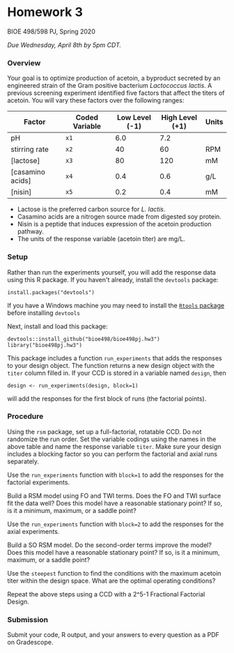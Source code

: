 # Homework 3
BIOE 498/598 PJ, Spring 2020

*Due Wednesday, April 8th by 5pm CDT.*

### Overview

Your goal is to optimize production of acetoin, a byproduct secreted by an
engineered strain of the Gram
positive bacterium *Lactococcus lactis*. A previous screening experiment
identified five factors that affect the titers of acetoin. You will vary these
factors over the following ranges:

Factor | Coded Variable | Low Level (-1) | High Level (+1) | Units
-------|----------------|----------------|-----------------|------
pH  | `x1`   |  6.0 |  7.2 |
stirring rate  | `x2`  | 40  | 60  | RPM
[lactose]  | `x3` | 80  | 120  | mM
[casamino acids]  |  `x4` | 0.4  | 0.6  | g/L
[nisin]  | `x5`  | 0.2  | 0.4  | mM

 * Lactose is the preferred carbon source for *L. lactis*.
 * Casamino acids are a nitrogen source made from digested soy protein.
 * Nisin is a peptide that induces expression of the acetoin production pathway.
 * The units of the response variable (acetoin titer) are mg/L.

### Setup

Rather than run the experiments yourself, you will add the response data
using this R package. If you haven't already, install the `devtools` package:

```{r}
install.packages("devtools")
```
If you have a Windows machine you may need to install the [`Rtools` package](https://cran.r-project.org/bin/windows/Rtools/)
before installing `devtools`

Next, install and load this package:

```{r}
devtools::install_github("bioe498/bioe498pj.hw3")
library("bioe498pj.hw3")
```

This package includes a function `run_experiments` that adds the responses
to your design object. The function returns a new design object with the
`titer` column filled in. If your CCD is stored in a variable named `design`, then
```{r}
design <- run_experiments(design, block=1)
```
will add the responses for the first block of runs (the factorial points).

### Procedure

Using the `rsm` package, set up a full-factorial, rotatable CCD.
Do not randomize the run order. Set the variable codings using the names in
the above table and name the response variable `titer`. Make sure your
design includes a blocking factor so you can perform the factorial and axial
runs separately.

Use the `run_experiments` function with `block=1` to add the responses for the
factorial experiments.

Build a RSM model using FO and TWI terms. Does the FO and TWI surface fit the
data well? Does this model have a reasonable stationary point? If so, is it
a minimum, maximum, or a saddle point?

Use the `run_experiments` function with `block=2` to add the responses for the
axial experiments.

Build a SO RSM model. Do the second-order terms improve the model?
Does this model have a reasonable stationary point? If so, is it
a minimum, maximum, or a saddle point?

Use the `steepest` function to find the conditions with the maximum acetoin titer
within the design space. What are the optimal operating conditions?

Repeat the above steps using a CCD with a 2^5-1 Fractional Factorial Design.

### Submission

Submit your code, R output, and your answers to every question as a PDF on Gradescope.
